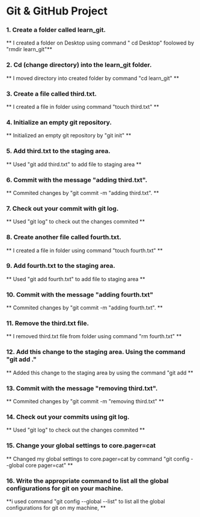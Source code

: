 # Git & GitHub Project

### 1. Create a folder called learn_git.

   **   I created a folder on Desktop using command " cd Desktop" foolowed by "rmdir learn_git"**

### 2. Cd (change directory) into the learn_git folder.

**       I moved directory into created folder by command "cd learn_git"
**
### 3. Create a file called third.txt.

**         I created a file in folder using command "touch third.txt"
**
### 4. Initialize an empty git repository.

**         Initialized an empty git repository by "git init"
**
### 5. Add third.txt to the staging area.

**         Used "git add third.txt" to add file to staging area
**
### 6. Commit with the message "adding third.txt".

**         Commited changes by "git commit -m  "adding third.txt".
**
### 7. Check out your commit with git log.

**         Used "git log" to check out the changes commited
**
### 8. Create another file called fourth.txt.

**         I created a file in folder using command "touch fourth.txt"
**
### 9. Add fourth.txt to the staging area.

**         Used "git add fourth.txt" to add file to staging area
**
### 10. Commit with the message "adding fourth.txt"

**         Commited changes by "git commit -m  "adding fourth.txt".
**
### 11. Remove the third.txt file.

**         I removed third.txt file from folder using command "rm fourth.txt"
**
### 12. Add this change to the staging area. Using the command "git add ."

**        Added this change to the staging area by using the command "git add
**
### 13. Commit with the message "removing third.txt".
**  Commited changes by "git commit -m  "removing third.txt"
**
### 14. Check out your commits using git log.
**  Used "git log" to check out the changes commited
**
### 15. Change your global settings to core.pager=cat

** Changed my global settings to core.pager=cat by command "git config --global core pager=cat"
**
### 16. Write the appropriate command to list all the global configurations for git on your machine.

**i used command "git config --global --list" to list all the global configurations for git on my machine, 
**
